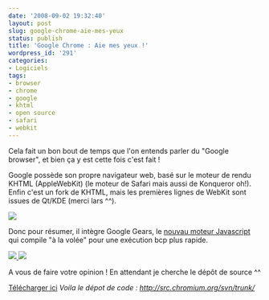 ```yaml
---
date: '2008-09-02 19:32:40'
layout: post
slug: google-chrome-aie-mes-yeux
status: publish
title: 'Google Chrome : Aie mes yeux !'
wordpress_id: '291'
categories:
- Logiciels
tags:
- browser
- chrome
- google
- khtml
- open source
- safari
- webkit
---
```


Cela fait un bon bout de temps que l'on entends parler du "Google browser", et bien ça y est cette fois c'est fait !

Google possède son propre navigateur web, basé sur le moteur de rendu KHTML (AppleWebKit) (le moteur de Safari mais aussi de Konqueror oh!). Enfin c'est un fork de KHTML, mais les premières lignes de WebKit sont issues de Qt/KDE (merci lars ^^).

[![](http://static.zenithar.org/wp-content/uploads/2008/09/chrome_about-300x245.jpg)](http://static.zenithar.org/wp-content/uploads/2008/09/chrome_about.jpg)

Donc pour résumer, il intègre Google Gears, le [nouvau moteur Javascript](http://webkit.org/blog/189/announcing-squirrelfish/) qui compile "à la volée" pour une exécution bcp plus rapide.

[![](http://static.zenithar.org/wp-content/uploads/2008/09/chrome_acceuil-300x215.jpg)](http://static.zenithar.org/wp-content/uploads/2008/09/chrome_acceuil.jpg)[ ](http://static.zenithar.org/wp-content/uploads/2008/09/chrome_website.jpg) [![](http://static.zenithar.org/wp-content/uploads/2008/09/chrome_website-300x215.jpg)](http://static.zenithar.org/wp-content/uploads/2008/09/chrome_website.jpg)

A vous de faire votre opinion !
En attendant je cherche le dépôt de source ^^

[Télécharger ici](http://www.google.com/chrome)
_Voila le dépot de code : http://src.chromium.org/svn/trunk/_
